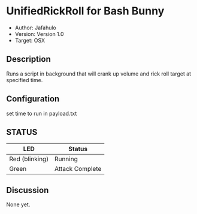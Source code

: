 # UnifiedRickRoll for Bash Bunny

* Author: Jafahulo
* Version: Version 1.0
* Target: OSX

## Description
Runs a script in background that will crank up volume and rick roll target at specified time.

## Configuration

set time to run in payload.txt

## STATUS

| LED                | Status                                       |
| ------------------ | -------------------------------------------- |
| Red (blinking)     | Running                                      |
| Green              | Attack Complete                              |

## Discussion
None yet. 
